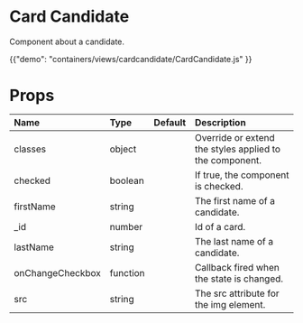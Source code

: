 # Card Candidate

<p class="description">Component about a candidate.</p>

{{"demo": "containers/views/cardcandidate/CardCandidate.js" }}

<h1>Props</hi>

| Name                 |      Type        |  Default | Description                                              |
|:---------------------|:-----------------|:---------|:---------------------------------------------------------| 
| classes              |    object        |          | Override or extend the styles applied to the component.  |
| checked              |   boolean        |          | If true, the component is checked.                       |
| firstName            |     string       |          | The first name of a candidate.                           |  
| _id                  |    number        |          | Id of a card.                                            |
| lastName             |    string        |          | The last name of a candidate.                            |
| onChangeCheckbox     |    function      |          | Callback fired when the state is changed.                |
| src                  |    string        |          | The src attribute for the img element.                   |
        
 






